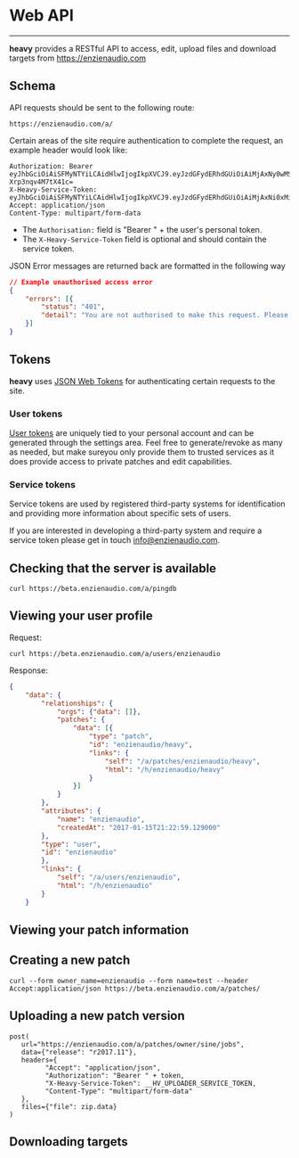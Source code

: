# Web API
---

**heavy** provides a RESTful API to access, edit, upload files and download targets from https://enzienaudio.com

## Schema
API requests should be sent to the following route:
```
https://enzienaudio.com/a/
```

Certain areas of the site require authentication to complete the request, an example header would look like:
```
Authorization: Bearer eyJhbGciOiAiSFMyNTYiLCAidHlwIjogIkpXVCJ9.eyJzdGFydERhdGUiOiAiMjAxNy0wMS0wOVQxOTozNzowMS45MzQ0MTgiLCAibmFtZSI6ICJtaHJvdGgifQ==.6CjIjQyBGLE6YntSntTWHguRkbM-Xrp3nqv4M7tX41c=
X-Heavy-Service-Token: eyJhbGciOiAiSFMyNTYiLCAidHlwIjogIkpXVCJ9.eyJzdGFydERhdGUiOiAiMjAxNi0xMi0xNVQyMzoyNToxMC4wOTU2MjIiLCAic2VydmljZSI6ICJoZWF2eV91cGxvYWRlciJ9.w2o1_RttJUAiq6WyN0J7MhDsaSseISzgDAQ9aP9Di6M=
Accept: application/json
Content-Type: multipart/form-data
```

* The `Authorisation:` field is "Bearer " + the user's personal token.
* The `X-Heavy-Service-Token` field is optional and should contain the service token.

JSON Error messages are returned back are formatted in the following way
```json
// Example unauthorised access error
{
    "errors": [{
        "status": "401",
        "detail": "You are not authorised to make this request. Please login or provide access credentials."
    }]
}
```

## Tokens

**heavy** uses [JSON Web Tokens](https://jwt.io) for authenticating certain requests to the site.

### User tokens

[User tokens](#03.link-to-user-tokens) are uniquely tied to your personal account and can be generated through the settings area. Feel free to generate/revoke as many as needed, but make sureyou only provide them to trusted services as it does provide access to private patches and edit capabilities.

### Service tokens

Service tokens are used by registered third-party systems for identification and providing more information about specific sets of users.

If you are interested in developing a third-party system and require a service token please get in touch [info@enzienaudio.com](mailto:info@enzienaudio.com).


## Checking that the server is available
```
curl https://beta.enzienaudio.com/a/pingdb
```

## Viewing your user profile
Request:
```
curl https://beta.enzienaudio.com/a/users/enzienaudio
```

Response:
```json
{
    "data": {
        "relationships": {
            "orgs": {"data": []},
            "patches": {
                "data": [{
                    "type": "patch",
                    "id": "enzienaudio/heavy",
                    "links": {
                        "self": "/a/patches/enzienaudio/heavy",
                        "html": "/h/enzienaudio/heavy"
                    }
                }]
            }
        },
        "attributes": {
            "name": "enzienaudio",
            "createdAt": "2017-01-15T21:22:59.129000"
        },
        "type": "user",
        "id": "enzienaudio"
        },
        "links": {
            "self": "/a/users/enzienaudio",
            "html": "/h/enzienaudio"
        }
    }
```

## Viewing your patch information


## Creating a new patch

```
curl --form owner_name=enzienaudio --form name=test --header Accept:application/json https://beta.enzienaudio.com/a/patches/
```

## Uploading a new patch version

```
post(
   url="https://enzienaudio.com/a/patches/owner/sine/jobs",
   data={"release": "r2017.11"},
   headers={
         "Accept": "application/json",
         "Authorization": "Bearer " + token,
         "X-Heavy-Service-Token": __HV_UPLOADER_SERVICE_TOKEN,
         "Content-Type": "multipart/form-data"
   },
   files={"file": zip.data}
)
```

## Downloading targets





